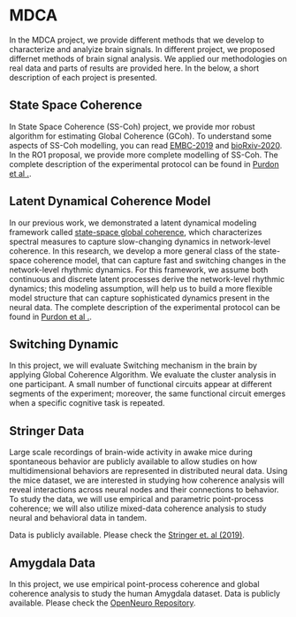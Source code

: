 # MDCA 
In the MDCA project, we provide different methods that we develop to characterize and analyize brain signals. In different project, we proposed differnet methods of brain signal analysis. We applied our methodologies on real data and parts of results are provided here. 
In the below, a short description of each project is presented. 


## State Space Coherence 
In State Space Coherence (SS-Coh) project, we provide mor robust algorithm for estimating Global Coherence (GCoh). 
To understand some aspects of SS-Coh modelling, you can read [EMBC-2019](https://ieeexplore.ieee.org/abstract/document/8856634) and [bioRxiv-2020](https://www.biorxiv.org/content/10.1101/2020.07.13.199034v1.abstract). In the RO1 proposal, we provide more complete modelling of SS-Coh. 
The complete description of the experimental protocol can be found in [Purdon et al .](https://www.pnas.org/doi/10.1073/pnas.1221180110).



##  Latent Dynamical Coherence Model 
 In our previous work, we demonstrated a latent dynamical modeling framework called [state-space global coherence](https://github.com/YousefiLab/MDCA/tree/main/State%20Space%20Coherence), which characterizes spectral measures to capture slow-changing dynamics in network-level coherence. In this research, we develop a more general class of the state-space coherence model, that can capture fast and switching changes in the network-level rhythmic dynamics. For this framework, we assume both continuous and discrete latent processes derive the network-level rhythmic dynamics; this modeling assumption, will help us to build a more flexible model structure that can capture sophisticated dynamics present in the neural data.
 The complete description of the experimental protocol can be found in [Purdon et al .](https://www.pnas.org/doi/10.1073/pnas.1221180110).

## Switching Dynamic 
In this project, we will evaluate Switching mechanism in the brain by applying Global Coherence Algorithm. 
We evaluate the cluster analysis in one participant. A small number of functional circuits appear at different segments of the experiment; moreover, the same functional circuit emerges when a specific cognitive task is repeated.
## Stringer Data 
Large scale recordings of brain-wide activity in awake mice during spontaneous behavior are publicly available to allow studies on how multidimensional behaviors are represented in distributed neural data. 
Using the mice dataset, we are interested in studying how coherence analysis will reveal interactions across neural nodes and their connections to behavior. To study the data, we will use empirical and parametric point-process coherence; we will also utilize mixed-data coherence analysis to study neural and behavioral data in tandem.

Data is publicly available. Please check the [Stringer et. al (2019)](https://www.nature.com/articles/s41586-019-1346-5).
## Amygdala Data 
In this project, we use empirical point-process coherence and global coherence analysis to study the human Amygdala dataset.
Data is publicly available. Please check the [OpenNeuro Repository](https://openneuro.org/datasets/ds003374/versions/1.1.1).
